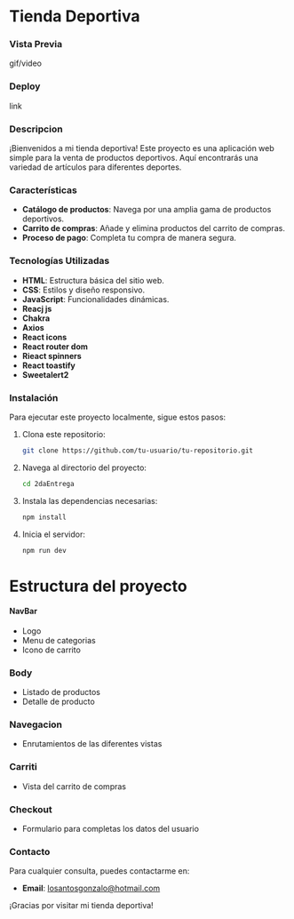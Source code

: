 # Tienda Deportiva

  <!-- ![image](/src/img/adidas_318-565831.jpg)  -->

### Vista Previa 
gif/video

### Deploy 
link

### Descripcion
¡Bienvenidos a mi tienda deportiva! Este proyecto es una aplicación web simple para la venta de productos deportivos. Aquí encontrarás una variedad de artículos para diferentes deportes.

### Características

- **Catálogo de productos**: Navega por una amplia gama de productos deportivos.
- **Carrito de compras**: Añade y elimina productos del carrito de compras.
- **Proceso de pago**: Completa tu compra de manera segura.

### Tecnologías Utilizadas

- **HTML**: Estructura básica del sitio web.
- **CSS**: Estilos y diseño responsivo.
- **JavaScript**: Funcionalidades dinámicas.
- **Reacj js**
- **Chakra**
- **Axios**
- **React icons**
- **React router dom**
- **Rieact spinners**
- **React toastify**
- **Sweetalert2**

### Instalación

Para ejecutar este proyecto localmente, sigue estos pasos:

1. Clona este repositorio:
    ```sh
    git clone https://github.com/tu-usuario/tu-repositorio.git
    ```

2. Navega al directorio del proyecto:
    ```sh
    cd 2daEntrega
    ```

3. Instala las dependencias necesarias:
    ```sh
    npm install
    ```

4. Inicia el servidor:
    ```sh
    npm run dev
    ```

# Estructura del proyecto

#### NavBar
- Logo
- Menu de categorias
- Icono de carrito
### Body
- Listado de productos
- Detalle de producto
### Navegacion
- Enrutamientos de las diferentes vistas
### Carriti
- Vista del carrito de compras
### Checkout
- Formulario para completas los datos del usuario

### Contacto

Para cualquier consulta, puedes contactarme en:
- **Email**: losantosgonzalo@hotmail.com

¡Gracias por visitar mi tienda deportiva!
